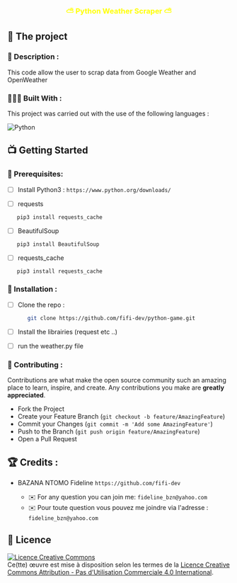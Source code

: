 ﻿<h3 align="center" style="color: yellow;"> ⛅ Python Weather Scraper ⛅</h3>

## 💼 The project


### 📝 Description :

This code allow the user to scrap data from Google Weather and OpenWeather 


### 👩🏾‍💻 Built With :

This project was carried out with the use of the following languages :

![Python](https://img.shields.io/badge/Python-3776AB?style=for-the-badge&logo=python&logoColor=white)


## 📺 Getting Started

### 🔐 Prerequisites: 

- [ ] Install Python3 : `https://www.python.org/downloads/ `


- [ ] requests

```sh
   pip3 install requests_cache
   ```
    
   - [ ] BeautifulSoup

```sh
   pip3 install BeautifulSoup
   ```
   
   
   - [ ] requests_cache

```sh
   pip3 install requests_cache
   ```
   

### 💾 Installation :

- [ ] Clone the repo :

  ```sh
     git clone https://github.com/fifi-dev/python-game.git
     ```

- [ ] Install the librairies (request etc ..)


- [ ] run the weather.py file
   


### 🤝 Contributing :

Contributions are what make the open source community such an amazing place to learn, inspire, and create. Any contributions you make are **greatly appreciated**.

- Fork the Project
- Create your Feature Branch (`git checkout -b feature/AmazingFeature`)
- Commit your Changes (`git commit -m 'Add some AmazingFeature'`)
- Push to the Branch (`git push origin feature/AmazingFeature`)
- Open a Pull Request


## 🏆 Credits :


- BAZANA NTOMO Fideline `https://github.com/fifi-dev`

   - ✉️ For any question you can join me: `fideline_bzn@yahoo.com`
   - ✉️ Pour toute question vous pouvez me joindre via l'adresse : `fideline_bzn@yahoo.com`


## 📜 Licence

<a align="center"  rel="license" href="http://creativecommons.org/licenses/by-nc/4.0/"><img alt="Licence Creative Commons" style="border-width:0" src="https://i.creativecommons.org/l/by-nc/4.0/88x31.png" /></a><br />Ce(tte) œuvre est mise à disposition selon les termes de la <a rel="license" href="http://creativecommons.org/licenses/by-nc/4.0/">Licence Creative Commons Attribution - Pas d’Utilisation Commerciale 4.0 International</a>.

